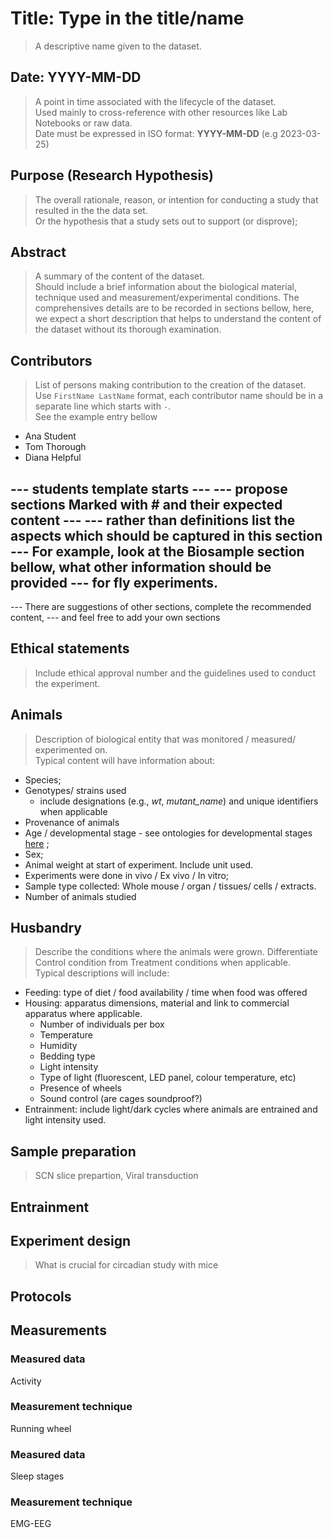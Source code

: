 # Title: Type in the title/name
> A descriptive name given to the dataset.

## Date: YYYY-MM-DD
> A point in time associated with the lifecycle of the dataset.  
> Used mainly to cross-reference with other resources like Lab Notebooks or raw data.  
> Date must be expressed in ISO format: **YYYY-MM-DD** (e.g 2023-03-25)  

## Purpose (Research Hypothesis)
> The overall rationale, reason, or intention for conducting a study that resulted in the the data set.   
> Or the hypothesis that a study sets out to support (or disprove);

## Abstract
> A summary of the content of the dataset.  
> Should include a brief information about the biological material, technique used
> and measurement/experimental conditions. 
> The comprehensives details are to be recorded in sections bellow, here, 
> we expect a short description that helps to understand the content of the dataset without its thorough examination.

## Contributors
> List of persons making contribution to the creation of the dataset.  
> Use `FirstName LastName` format, each contributor name should be in a separate line which starts with `-`.  
> See the example entry bellow
- Ana Student
- Tom Thorough
- Diana Helpful

--- students template starts ---
--- propose sections Marked with # and their expected content ---
--- rather than definitions list the aspects which should be captured in this section
--- For example, look at the Biosample section bellow, what other information should be provided
--- for fly experiments.
--- 
--- There are suggestions of other sections, complete the recommended content, 
--- and feel free to add your own sections
## Ethical statements 
> Include ethical approval number and the guidelines used to conduct the experiment. 

## Animals
> Description of biological entity that was monitored / measured/ experimented on.    
> Typical content will have information about:
 - Species;  
 - Genotypes/ strains used
     - include designations (e.g., *wt*, *mutant_name*) and unique identifiers when applicable
 - Provenance of animals
 - Age / developmental stage - see ontologies for developmental stages [here](https://bioportal.bioontology.org/ontologies/MMUSDV/?p=classes) ;  
 - Sex;
 - Animal weight at start of experiment. Include unit used. 
 - Experiments were done in vivo / Ex vivo / In vitro;  
 - Sample type collected: Whole mouse / organ / tissues/ cells / extracts.
 - Number of animals studied

## Husbandry 
> Describe the conditions where the animals were grown. Differentiate Control condition from Treatment conditions when applicable.   
> Typical descriptions will include:  
  - Feeding: type of diet / food availability / time when food was offered  
  - Housing: apparatus dimensions, material and link to commercial apparatus where applicable. 
    - Number of individuals per box
    - Temperature
    - Humidity
    - Bedding type
    - Light intensity
    - Type of light (fluorescent, LED panel, colour temperature, etc)
    - Presence of wheels
    - Sound control (are cages soundproof?)
  - Entrainment: include light/dark cycles where animals are entrained and light intensity used. 


## Sample preparation
> SCN slice prepartion, Viral transduction 

## Entrainment
>


## Experiment design
> What is crucial for circadian study with mice


## Protocols
>


## Measurements

### Measured data
Activity

### Measurement technique
Running wheel


### Measured data
Sleep stages

### Measurement technique
EMG-EEG
